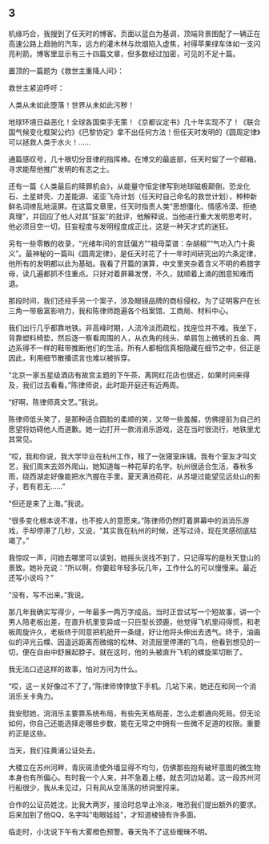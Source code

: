    

## 3

机缘巧合，我搜到了任天时的博客。页面以蓝白为基调，顶端背景图配了一辆正在高速公路上趋驰的汽车，远方的灌木林与炊烟陷入虚焦，衬得苹果绿车体如一支闪亮利箭。博客里显示有三十四篇文章，但多数经过加密，可见的不足十篇。

置顶的一篇题为《救世主重降人间》：

救世主紧迫呼吁：

人类从未如此堕落！世界从未如此污秽！

地球环境日益恶化！全球各国束手无策！《京都议定书》几十年实现不了！《联合国气候变化框架公约》《巴黎协定》拿不出任何方法！但任天时发明的《圆周定律》可以拯救人类于水火！……

通篇感叹号，几十根切分音律的指挥棒。在博文的最底部，任天时留了一个邮箱，寻求能帮他推广发明的有志之士。

还有一篇《人类最后的赎罪机会》，从能量守恒定律写到地球磁极颠倒，恐龙化石、土星蚌壳、力差能源、诺亚飞舟计划（任天时自己命名的救世计划），种种新鲜名词缭乱地滚屏。在这篇文章里，任天时指责人类“思想僵化、情感冷漠、拒绝真理”，并回应了他人对其“狂妄”的批评，他解释说，当他进行重大发明思考时，他必须目空一切，狂妄程度与发明程度成正比，这是一种天才式的迷狂。

另有一些零散的收录，“光绪年间的宫廷偏方”“祖母菜谱：杂胡椒”“气功入门十奥义”。最神秘的一篇叫《圆周定律》，是任天时花了十一年时间研究出的六条定律，他所有的发明都以此为基础。我看了开篇的演算，中文里夹杂着含义不明的希腊字母，读几遍都抓不住重点。只好对着屏幕发愣，不久，就顺着上涌的困意知难而退。

那段时间，我们还经手另一个案子，涉及眼镜品牌的商标侵权。为了证明客户在长三角一带极富影响力，我和陈律师跑遍各个档案馆、工商局、材料中心。

我们出行几乎都靠地铁。非高峰时期，人流冷淡而疏松，找座位并不难。我坐下，背靠塑料椅垫，然后逐一察看周围的人，从衣角的线头、单肩包上微锈的五金、两边系得不一样的鞋带推断他们的生活。所有人都相信真相隐藏在细节之中，但正是因此，利用细节散播谎言也难以被拆穿。

“北京一家五星级酒店有故宫主题的下午茶，离网红花店也很近，如果时间来得及，我们过去看看。”陈律师说，此时距开庭还有近两周。

“好啊，陈律师真文艺。”我说。

陈律师低头笑了，是那种适合圆脸的柔顺的笑，又带一些羞赧，仿佛提前为自己的愿望将妨碍他人而道歉。她一边打开一款消消乐游戏，这在当时很流行，地铁里尤其常见。

“哎，我和你说，我大学毕业在杭州工作，租了一张寝室床铺。我有个室友才叫文艺，我们周末去郊外爬山，她知道每一种花草的名字。杭州很适合生活，春秋多雨，绕西湖走好像能把水汽握在手里。夏天满池荷花，从苏堤过能望见远处山的影子，若有若无……”

“但还是来了上海。”我说。

“很多变化根本说不准，也不按人的意愿来。”陈律师仍然盯着屏幕中的消消乐游戏，手却停滞了几秒，又说，“其实我在杭州的时候，还写过诗，现在灵感彻底枯竭了。”

我惊叹一声，问她去哪里可以读到，她摇头说找不到了，只记得写的是秋天登山的景致。她补充说：“所以啊，你要趁年轻多玩几年，工作什么的可以慢慢来。最近还写小说吗？”

“没有，写不出来。”我说。

那几年我确实写得少，一年最多一两万字成品。当时正尝试写一个短故事，讲一个男人陪老板出差，在直升机里变异成一只巨型长颈鹿，他觉得飞机里闷得慌，和老板周旋许久，老板终于同意把机舱开一条缝，好让他将头伸出去透气。终于，油画似的淬光云幞、因遥远距离而微缩的松林、对流层里停滞的飞鸟，他看到想见的一切，便在自由中舒展起脖子。就在这时，他的头被直升飞机的螺旋桨切断了。

我无法口述这样的故事，怕对方问为什么。

“哎，这一关好像过不了了。”陈律师悻悻放下手机。几站下来，她还在和同一个消消乐关卡角力。

我安慰她，消消乐主要靠系统布局，有些先天格局差，怎么走都通向死局。但无论如何，你自己还能选择走哪些步数，能在无常之中拥有一些微不足道的权限。重要的正是这些。

当天，我们往黄浦公证处去。

大楼立在苏州河畔，青灰斑渍使外墙显得不均匀，仿佛那些抱有破坏意图的微生物本身也有所偏心。有时我一个人来，并不急着上楼，就去河边站着。这一段苏州河行船很少，我从未见过，只有风从空荡荡的桥洞里捋来。

合作的公证员姓沈，比我大两岁，接洽时总举止冷淡，唯恐我们提出额外的要求。后来加到了他QQ，名字叫“电眼娃娃”，才知道棱镜有许多面。

临走时，小沈说下午有大雾橙色预警。春天免不了这些暧昧不明。
